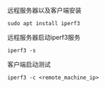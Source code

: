 远程服务器以及客户端安装
```
sudo apt install iperf3
```

远程服务器启动iperf3服务
```
iperf3 -s
```

客户端启动测试
```
iperf3 -c <remote_machine_ip>
```

